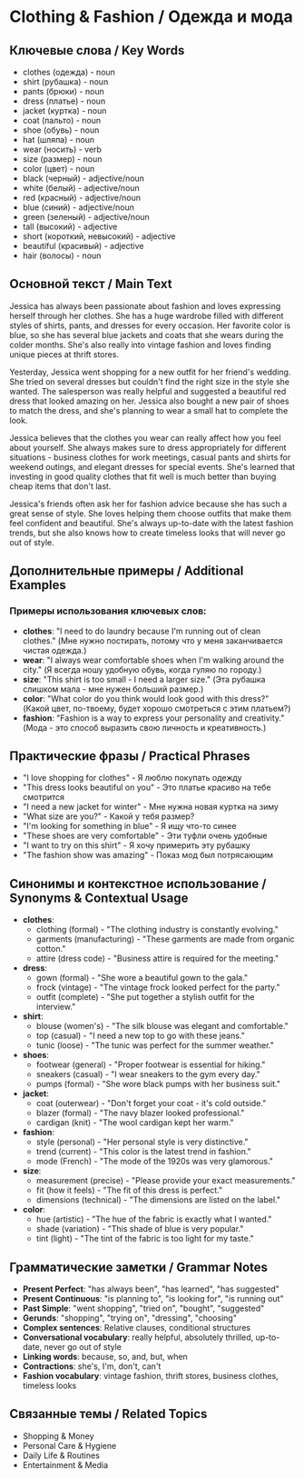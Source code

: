 # Clothing & Fashion / Одежда и мода

## Ключевые слова / Key Words
- clothes (одежда) - noun
- shirt (рубашка) - noun
- pants (брюки) - noun
- dress (платье) - noun
- jacket (куртка) - noun
- coat (пальто) - noun
- shoe (обувь) - noun
- hat (шляпа) - noun
- wear (носить) - verb
- size (размер) - noun
- color (цвет) - noun
- black (черный) - adjective/noun
- white (белый) - adjective/noun
- red (красный) - adjective/noun
- blue (синий) - adjective/noun
- green (зеленый) - adjective/noun
- tall (высокий) - adjective
- short (короткий, невысокий) - adjective
- beautiful (красивый) - adjective
- hair (волосы) - noun

## Основной текст / Main Text

Jessica has always been passionate about fashion and loves expressing herself through her clothes. She has a huge wardrobe filled with different styles of shirts, pants, and dresses for every occasion. Her favorite color is blue, so she has several blue jackets and coats that she wears during the colder months. She's also really into vintage fashion and loves finding unique pieces at thrift stores.

Yesterday, Jessica went shopping for a new outfit for her friend's wedding. She tried on several dresses but couldn't find the right size in the style she wanted. The salesperson was really helpful and suggested a beautiful red dress that looked amazing on her. Jessica also bought a new pair of shoes to match the dress, and she's planning to wear a small hat to complete the look.

Jessica believes that the clothes you wear can really affect how you feel about yourself. She always makes sure to dress appropriately for different situations - business clothes for work meetings, casual pants and shirts for weekend outings, and elegant dresses for special events. She's learned that investing in good quality clothes that fit well is much better than buying cheap items that don't last.

Jessica's friends often ask her for fashion advice because she has such a great sense of style. She loves helping them choose outfits that make them feel confident and beautiful. She's always up-to-date with the latest fashion trends, but she also knows how to create timeless looks that will never go out of style.

## Дополнительные примеры / Additional Examples

### Примеры использования ключевых слов:
- **clothes**: "I need to do laundry because I'm running out of clean clothes." (Мне нужно постирать, потому что у меня заканчивается чистая одежда.)
- **wear**: "I always wear comfortable shoes when I'm walking around the city." (Я всегда ношу удобную обувь, когда гуляю по городу.)
- **size**: "This shirt is too small - I need a larger size." (Эта рубашка слишком мала - мне нужен больший размер.)
- **color**: "What color do you think would look good with this dress?" (Какой цвет, по-твоему, будет хорошо смотреться с этим платьем?)
- **fashion**: "Fashion is a way to express your personality and creativity." (Мода - это способ выразить свою личность и креативность.)

## Практические фразы / Practical Phrases

- "I love shopping for clothes" - Я люблю покупать одежду
- "This dress looks beautiful on you" - Это платье красиво на тебе смотрится
- "I need a new jacket for winter" - Мне нужна новая куртка на зиму
- "What size are you?" - Какой у тебя размер?
- "I'm looking for something in blue" - Я ищу что-то синее
- "These shoes are very comfortable" - Эти туфли очень удобные
- "I want to try on this shirt" - Я хочу примерить эту рубашку
- "The fashion show was amazing" - Показ мод был потрясающим

## Синонимы и контекстное использование / Synonyms & Contextual Usage

- **clothes**: 
  - clothing (formal) - "The clothing industry is constantly evolving."
  - garments (manufacturing) - "These garments are made from organic cotton."
  - attire (dress code) - "Business attire is required for the meeting."
- **dress**: 
  - gown (formal) - "She wore a beautiful gown to the gala."
  - frock (vintage) - "The vintage frock looked perfect for the party."
  - outfit (complete) - "She put together a stylish outfit for the interview."
- **shirt**: 
  - blouse (women's) - "The silk blouse was elegant and comfortable."
  - top (casual) - "I need a new top to go with these jeans."
  - tunic (loose) - "The tunic was perfect for the summer weather."
- **shoes**: 
  - footwear (general) - "Proper footwear is essential for hiking."
  - sneakers (casual) - "I wear sneakers to the gym every day."
  - pumps (formal) - "She wore black pumps with her business suit."
- **jacket**: 
  - coat (outerwear) - "Don't forget your coat - it's cold outside."
  - blazer (formal) - "The navy blazer looked professional."
  - cardigan (knit) - "The wool cardigan kept her warm."
- **fashion**: 
  - style (personal) - "Her personal style is very distinctive."
  - trend (current) - "This color is the latest trend in fashion."
  - mode (French) - "The mode of the 1920s was very glamorous."
- **size**: 
  - measurement (precise) - "Please provide your exact measurements."
  - fit (how it feels) - "The fit of this dress is perfect."
  - dimensions (technical) - "The dimensions are listed on the label."
- **color**: 
  - hue (artistic) - "The hue of the fabric is exactly what I wanted."
  - shade (variation) - "This shade of blue is very popular."
  - tint (light) - "The tint of the fabric is too light for my taste."

## Грамматические заметки / Grammar Notes

- **Present Perfect**: "has always been", "has learned", "has suggested"
- **Present Continuous**: "is planning to", "is looking for", "is running out"
- **Past Simple**: "went shopping", "tried on", "bought", "suggested"
- **Gerunds**: "shopping", "trying on", "dressing", "choosing"
- **Complex sentences**: Relative clauses, conditional structures
- **Conversational vocabulary**: really helpful, absolutely thrilled, up-to-date, never go out of style
- **Linking words**: because, so, and, but, when
- **Contractions**: she's, I'm, don't, can't
- **Fashion vocabulary**: vintage fashion, thrift stores, business clothes, timeless looks

## Связанные темы / Related Topics

- Shopping & Money
- Personal Care & Hygiene
- Daily Life & Routines
- Entertainment & Media

